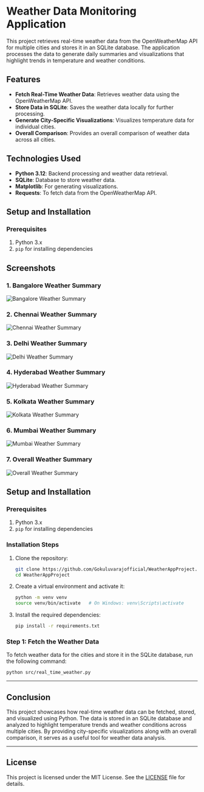 # Weather Data Monitoring Application

This project retrieves real-time weather data from the OpenWeatherMap API for multiple cities and stores it in an SQLite database. The application processes the data to generate daily summaries and visualizations that highlight trends in temperature and weather conditions.

## Features
- **Fetch Real-Time Weather Data**: Retrieves weather data using the OpenWeatherMap API.
- **Store Data in SQLite**: Saves the weather data locally for further processing.
- **Generate City-Specific Visualizations**: Visualizes temperature data for individual cities.
- **Overall Comparison**: Provides an overall comparison of weather data across all cities.

## Technologies Used
- **Python 3.12**: Backend processing and weather data retrieval.
- **SQLite**: Database to store weather data.
- **Matplotlib**: For generating visualizations.
- **Requests**: To fetch data from the OpenWeatherMap API.

## Setup and Installation

### Prerequisites
1. Python 3.x
2. `pip` for installing dependencies

## Screenshots

### 1. Bangalore Weather Summary
![Bangalore Weather Summary](images/Bangalore_weather_summary.png)

### 2. Chennai Weather Summary
![Chennai Weather Summary](images/Chennai_weather_summary.png)

### 3. Delhi Weather Summary
![Delhi Weather Summary](images/Delhi_weather_summary.png)

### 4. Hyderabad Weather Summary
![Hyderabad Weather Summary](images/Hyderabad_weather_summary.png)

### 5. Kolkata Weather Summary
![Kolkata Weather Summary](images/Kolkata_weather_summary.png)

### 6. Mumbai Weather Summary
![Mumbai Weather Summary](images/Mumbai_weather_summary.png)

### 7. Overall Weather Summary
![Overall Weather Summary](images/weather_summary.png)

## Setup and Installation

### Prerequisites
1. Python 3.x
2. `pip` for installing dependencies

### Installation Steps
1. Clone the repository:
    ```bash
    git clone https://github.com/Gokuluvarajofficial/WeatherAppProject.git
    cd WeatherAppProject
    ```
2. Create a virtual environment and activate it:
    ```bash
    python -m venv venv
    source venv/bin/activate   # On Windows: venv\Scripts\activate
    ```
3. Install the required dependencies:
    ```bash
    pip install -r requirements.txt
    ```

### Step 1: Fetch the Weather Data
To fetch weather data for the cities and store it in the SQLite database, run the following command:
```bash
python src/real_time_weather.py
```

---

## Conclusion

This project showcases how real-time weather data can be fetched, stored, and visualized using Python. The data is stored in an SQLite database and analyzed to highlight temperature trends and weather conditions across multiple cities. By providing city-specific visualizations along with an overall comparison, it serves as a useful tool for weather data analysis.

---

## License

This project is licensed under the MIT License. See the [LICENSE](LICENSE) file for details.



